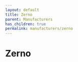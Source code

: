 ```yaml
---
layout: default
title: Zerno
parent: Manufacturers
has_children: true
permalink: manufacturers/zerno
---
```


# Zerno
